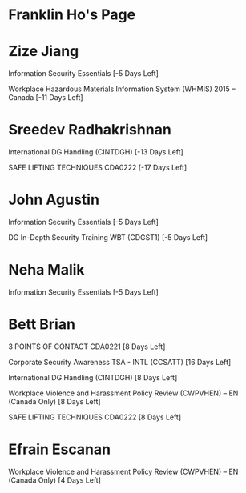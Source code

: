 # Franklin Ho's Page




# Zize Jiang


Information Security Essentials [-5 Days Left]

Workplace Hazardous Materials Information System (WHMIS) 2015 – Canada [-11 Days Left]



# Sreedev Radhakrishnan


International DG Handling (CINTDGH) [-13 Days Left]

SAFE LIFTING TECHNIQUES CDA0222 [-17 Days Left]



# John Agustin


Information Security Essentials [-5 Days Left]

DG In-Depth Security Training WBT (CDGST1) [-5 Days Left]



# Neha Malik


Information Security Essentials [-5 Days Left]



# Bett Brian


3 POINTS OF CONTACT CDA0221 [8 Days Left]

Corporate Security Awareness TSA - INTL (CCSATT) [16 Days Left]

International DG Handling (CINTDGH) [8 Days Left]

Workplace Violence and Harassment Policy Review (CWPVHEN) – EN (Canada Only) [8 Days Left]

SAFE LIFTING TECHNIQUES CDA0222 [8 Days Left]



# Efrain Escanan


Workplace Violence and Harassment Policy Review (CWPVHEN) – EN (Canada Only) [4 Days Left]



